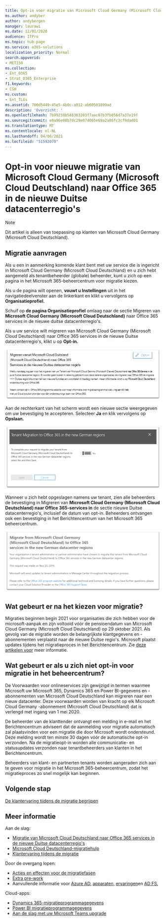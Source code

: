 ```yaml
---
title: Opt-in voor migratie van Microsoft Cloud Germany (Microsoft Cloud Deutschland) naar Office 365 services in de nieuwe Duitse datacenterregio's
ms.author: andyber
author: andybergen
manager: laurawi
ms.date: 12/01/2020
audience: ITPro
ms.topic: hub-page
ms.service: o365-solutions
localization_priority: Normal
search.appverid:
- MET150
ms.collection:
- Ent_O365
- Strat_O365_Enterprise
f1.keywords:
- CSH
ms.custom:
- Ent_TLGs
ms.assetid: 706d5449-45e5-4b0c-a012-ab60501899ad
description: 'Overzicht: '
ms.openlocfilehash: 7b99238b588363203f7aac07b3fb056d7a37e19f
ms.sourcegitcommit: e0a96e08b7dc29e074065e69a2a86fc3cf0dad01
ms.translationtype: MT
ms.contentlocale: nl-NL
ms.lasthandoff: 04/06/2021
ms.locfileid: "51592070"
---
```

# <a name="how-to-opt-in-for-new-migration-from-microsoft-cloud-germany-microsoft-cloud-deutschland-to-office-365-services-in-the-new-german-datacenter-regions"></a>Opt-in voor nieuwe migratie van Microsoft Cloud Germany (Microsoft Cloud Deutschland) naar Office 365 in de nieuwe Duitse datacenterregio's

> [!NOTE]
> Dit artikel is alleen van toepassing op klanten van Microsoft Cloud Germany (Microsoft Cloud Deutschland).
>

## <a name="how-to-request-migration"></a>Migratie aanvragen

Als u een in aanmerking komende klant bent met uw service die is ingericht in Microsoft Cloud Germany (Microsoft Cloud Deutschland) en u zich hebt aangemeld als tenantbeheerder (globale) beheerder, kunt u zich op een pagina in het Microsoft 365-beheercentrum voor migratie kiezen.

Als u de pagina wilt openen, **vouwt u Instellingen** uit in het navigatiedeelvenster aan de linkerkant en klikt u vervolgens op **Organisatieprofiel.**

Schuif op **de pagina Organisatieprofiel** omlaag naar de sectie Migreren van **Microsoft Cloud Germany (Microsoft Cloud Deutschland)** naar Office 365 services in de nieuwe duitse datacenterregio's.

Als u uw service wilt migreren van Microsoft Cloud Germany (Microsoft Cloud Deutschland) naar Office 365 services in de nieuwe Duitse datacenterregio's, klikt u op **Opt-in.**
 
![Introductie van opt-in](../media/ms-cloud-germany-migration-opt-in/tenant-migration.png)

Aan de rechterkant van het scherm wordt een nieuwe sectie weergegeven om uw bevestiging te accepteren. Selecteer **Ja** en klik vervolgens op **Opslaan.**
 
![Acceptatie van opt-in](../media/ms-cloud-germany-migration-opt-in/tenant-migration-new-regions.png)

Wanneer u zich hebt opgeslagen namens uw tenant, zien alle beheerders de bevestiging in Migreren van **Microsoft Cloud Germany (Microsoft Cloud Deutschland) naar Office 365-services in** de sectie nieuwe Duitse datacenterregio's, inclusief de datum van opt-in. Beheerders ontvangen ook een bevestiging in het Berichtencentrum van het Microsoft 365 beheercentrum. 
 
![Bevestiging van opt-in](../media/ms-cloud-germany-migration-opt-in/tenant-migration2.png)

## <a name="what-happens-after-opting-in-for-migration"></a>Wat gebeurt er na het kiezen voor migratie?

Migraties beginnen begin 2021 voor organisaties die zich hebben voor de microsoft-aanpak en zijn voltooid vóór de pensioendatum van Microsoft Cloud Germany (Microsoft Cloud Deutschland) op 29 oktober 2021.  Als gevolg van de migratie worden de belangrijkste klantgegevens en -abonnementen verplaatst naar de nieuwe Duitse regio's.  Microsoft plaatst updates tijdens het migratieproces in het Berichtencentrum. Zie [deze artikelen voor](#more-information) meer informatie.

## <a name="what-happens-if-you-do-not-opt-in-for-migration-in-admin-center"></a>Wat gebeurt er als u zich niet opt-in voor migratie in het beheercentrum?

De Voorwaarden voor onlineservices zijn gewijzigd in termen waarmee Microsoft uw Microsoft 365, Dynamics 365 en Power BI-gegevens en -abonnementen van Microsoft Cloud Deutschland kan migreren naar een nieuw datacenter. Deze voorwaarden worden van kracht op elk Microsoft Cloud Germany -abonnement (Microsoft Cloud Deutschland) dat is verlengd met ingang van 1 mei 2020. 

De beheerder van de klanttender ontvangt een melding in e-mail en het Berichtencentrum adviseert dat de aanmelding voor migratie automatisch zal plaatsvinden voor een migratie die door Microsoft wordt ondersteund. Deze melding wordt ten minste 30 dagen vóór de automatische opt-in verzonden. Na de migratieopt-in worden alle communicatie- en statusupdates verzonden naar tenantbeheerders van klanten in het Berichtencentrum.

Beheerders van klant- en partnerten tenants worden aangeraden zich aan te geven voor migratie in het Microsoft 365-beheercentrum, zodat het migratieproces zo snel mogelijk kan beginnen.

## <a name="next-step"></a>Volgende stap

[De klantervaring tijdens de migratie begrijpen](ms-cloud-germany-transition-experience.md)

## <a name="more-information"></a>Meer informatie

Aan de slag:

- [Migratie van Microsoft Cloud Deutschland naar Office 365 services in de nieuwe Duitse datacenterregio's](ms-cloud-germany-transition.md)
- [Microsoft Cloud Deutschland-migratiehulp](https://aka.ms/germanymigrateassist)
- [Klantervaring tijdens de migratie](ms-cloud-germany-transition-experience.md)

Door de overgang lopen:

- [Acties en effecten voor de migratiefasen](ms-cloud-germany-transition-phases.md)
- [Extra pre-work](ms-cloud-germany-transition-add-pre-work.md)
- Aanvullende informatie voor [Azure AD,](ms-cloud-germany-transition-azure-ad.md) [apparaten,](ms-cloud-germany-transition-add-devices.md) [ervaringen](ms-cloud-germany-transition-add-experience.md)en [AD FS.](ms-cloud-germany-transition-add-adfs.md)

Cloud-apps:

- [Dynamics 365-migratieprogrammagegevens](/dynamics365/get-started/migrate-data-german-region)
- [Power BI migratieprogrammagegevens](/power-bi/admin/service-admin-migrate-data-germany)
- [Aan de slag met uw Microsoft Teams upgrade](/microsoftteams/upgrade-start-here)
